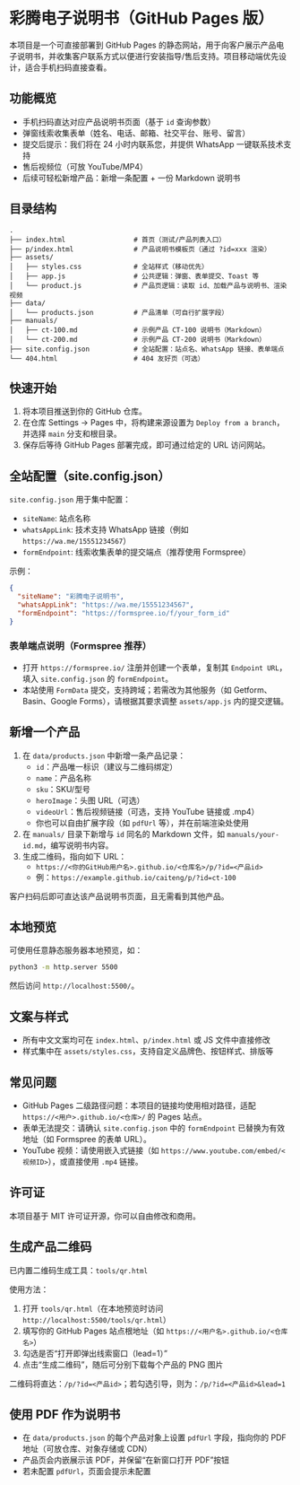 # 彩腾电子说明书（GitHub Pages 版）

本项目是一个可直接部署到 GitHub Pages 的静态网站，用于向客户展示产品电子说明书，并收集客户联系方式以便进行安装指导/售后支持。项目移动端优先设计，适合手机扫码直接查看。

## 功能概览
- 手机扫码直达对应产品说明书页面（基于 `id` 查询参数）
- 弹窗线索收集表单（姓名、电话、邮箱、社交平台、账号、留言）
- 提交后提示：我们将在 24 小时内联系您，并提供 WhatsApp 一键联系技术支持
- 售后视频位（可放 YouTube/MP4）
- 后续可轻松新增产品：新增一条配置 + 一份 Markdown 说明书

## 目录结构
```
.
├── index.html                 # 首页（测试/产品列表入口）
├── p/index.html               # 产品说明书模板页（通过 ?id=xxx 渲染）
├── assets/
│   ├── styles.css             # 全站样式（移动优先）
│   ├── app.js                 # 公共逻辑：弹窗、表单提交、Toast 等
│   └── product.js             # 产品页逻辑：读取 id、加载产品与说明书、渲染视频
├── data/
│   └── products.json          # 产品清单（可自行扩展字段）
├── manuals/
│   ├── ct-100.md              # 示例产品 CT-100 说明书（Markdown）
│   └── ct-200.md              # 示例产品 CT-200 说明书（Markdown）
├── site.config.json           # 全站配置：站点名、WhatsApp 链接、表单端点
└── 404.html                   # 404 友好页（可选）
```

## 快速开始
1. 将本项目推送到你的 GitHub 仓库。
2. 在仓库 Settings → Pages 中，将构建来源设置为 `Deploy from a branch`，并选择 `main` 分支和根目录。
3. 保存后等待 GitHub Pages 部署完成，即可通过给定的 URL 访问网站。

## 全站配置（site.config.json）
`site.config.json` 用于集中配置：
- `siteName`: 站点名称
- `whatsAppLink`: 技术支持 WhatsApp 链接（例如 `https://wa.me/15551234567`）
- `formEndpoint`: 线索收集表单的提交端点（推荐使用 Formspree）

示例：
```json
{
  "siteName": "彩腾电子说明书",
  "whatsAppLink": "https://wa.me/15551234567",
  "formEndpoint": "https://formspree.io/f/your_form_id"
}
```

### 表单端点说明（Formspree 推荐）
- 打开 `https://formspree.io/` 注册并创建一个表单，复制其 `Endpoint URL`，填入 `site.config.json` 的 `formEndpoint`。
- 本站使用 `FormData` 提交，支持跨域；若需改为其他服务（如 Getform、Basin、Google Forms），请根据其要求调整 `assets/app.js` 内的提交逻辑。

## 新增一个产品
1. 在 `data/products.json` 中新增一条产品记录：
   - `id`：产品唯一标识（建议与二维码绑定）
   - `name`：产品名称
   - `sku`：SKU/型号
   - `heroImage`：头图 URL（可选）
   - `videoUrl`：售后视频链接（可选，支持 YouTube 链接或 .mp4）
   - 你也可以自由扩展字段（如 `pdfUrl` 等），并在前端渲染处使用
2. 在 `manuals/` 目录下新增与 `id` 同名的 Markdown 文件，如 `manuals/your-id.md`，编写说明书内容。
3. 生成二维码，指向如下 URL：
   - `https://<你的GitHub用户名>.github.io/<仓库名>/p/?id=<产品id>`
   - 例：`https://example.github.io/caiteng/p/?id=ct-100`

客户扫码后即可直达该产品说明书页面，且无需看到其他产品。

## 本地预览
可使用任意静态服务器本地预览，如：
```bash
python3 -m http.server 5500
```
然后访问 `http://localhost:5500/`。

## 文案与样式
- 所有中文文案均可在 `index.html`、`p/index.html` 或 JS 文件中直接修改
- 样式集中在 `assets/styles.css`，支持自定义品牌色、按钮样式、排版等

## 常见问题
- GitHub Pages 二级路径问题：本项目的链接均使用相对路径，适配 `https://<用户>.github.io/<仓库>/` 的 Pages 站点。
- 表单无法提交：请确认 `site.config.json` 中的 `formEndpoint` 已替换为有效地址（如 Formspree 的表单 URL）。
- YouTube 视频：请使用嵌入式链接（如 `https://www.youtube.com/embed/<视频ID>`），或直接使用 `.mp4` 链接。

## 许可证
本项目基于 MIT 许可证开源，你可以自由修改和商用。 

## 生成产品二维码
已内置二维码生成工具：`tools/qr.html`

使用方法：
1. 打开 `tools/qr.html`（在本地预览时访问 `http://localhost:5500/tools/qr.html`）
2. 填写你的 GitHub Pages 站点根地址（如 `https://<用户名>.github.io/<仓库名>`）
3. 勾选是否“打开即弹出线索窗口（lead=1）”
4. 点击“生成二维码”，随后可分别下载每个产品的 PNG 图片

二维码将直达：`/p/?id=<产品id>`；若勾选引导，则为：`/p/?id=<产品id>&lead=1` 

## 使用 PDF 作为说明书
- 在 `data/products.json` 的每个产品对象上设置 `pdfUrl` 字段，指向你的 PDF 地址（可放仓库、对象存储或 CDN）
- 产品页会内嵌展示该 PDF，并保留“在新窗口打开 PDF”按钮
- 若未配置 `pdfUrl`，页面会提示未配置 